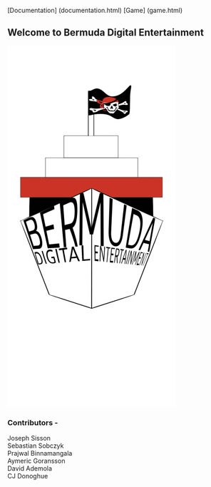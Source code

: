 [Documentation] (documentation.html)
[Game] (game.html)

## Welcome to Bermuda Digital Entertainment

![Image](https://raw.githubusercontent.com/Bermuda-Digital-Entertainment/Bermuda-Digital-Entertainment.github.io/main/sketch1637236412549.png)

### Contributors -
Joseph Sisson  
Sebastian Sobczyk  
Prajwal Binnamangala  
Aymeric Goransson  
David Ademola  
CJ Donoghue
